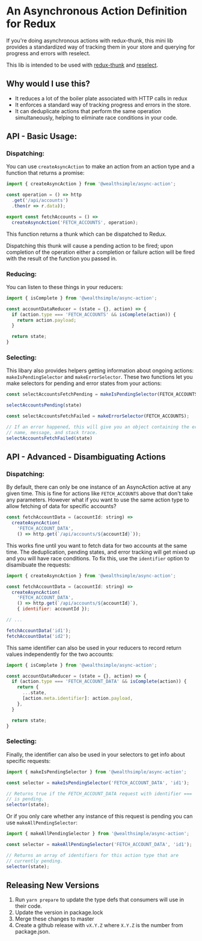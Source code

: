 # An Asynchronous Action Definition for Redux

If you're doing asynchronous actions with redux-thunk, this mini lib provides a standardized way of tracking them in your store and querying for progress and errors with reselect.

This lib is intended to be used with [redux-thunk](https://github.com/gaearon/redux-thunk) and [reselect](https://github.com/reactjs/reselect).

## Why would I use this?

* It reduces a lot of the boiler plate associated with HTTP calls in redux
* It enforces a standard way of tracking progress and errors in the store.
* It can deduplicate actions that perform the same operation simultaneously,
helping to eliminate race conditions in your code.

## API - Basic Usage:

### Dispatching:

You can use `createAsyncAction` to make an action from an action type and a function that returns a promise:

```js
import { createAsyncAction } from '@wealthsimple/async-action';

const operation = () => http
  .get('/api/accounts')
  .then(r => r.data));

export const fetchAccounts = () =>
  createAsyncAction('FETCH_ACCOUNTS', operation);
```

This function returns a thunk which can be dispatched to Redux.

Dispatching this thunk will cause a pending action to be fired; upon completion of the operation either a completion or failure action will be fired with the result of the function you passed in.

### Reducing:

You can listen to these things in your reducers:

```js
import { isComplete } from '@wealthsimple/async-action';

const accountDataReducer = (state = {}, action) => {
  if (action.type === 'FETCH_ACCOUNTS' && isComplete(action)) {
    return action.payload;
  }

  return state;
}
```

### Selecting:

This libary also provides helpers getting information about ongoing actions: `makeIsPendingSelector` and `makeErrorSelector`. These two functions let you make selectors for pending and error states from your actions:

```js
const selectAccountsFetchPending = makeIsPendingSelector(FETCH_ACCOUNTS);

selectAccountsPending(state)
```

```js
const selectAccountsFetchFailed = makeErrorSelector(FETCH_ACCOUNTS);

// If an error happened, this will give you an object containing the error's
// name, message, and stack trace.
selectAccountsFetchFailed(state)
```

## API - Advanced - Disambiguating Actions

### Dispatching:

By default, there can only be one instance of an AsyncAction active at any given time. This is fine for actions like `FETCH_ACCOUNTS` above that don't take any parameters. However what if you want to use the same action type to allow fetching of data for specific accounts?

```js
const fetchAccountData = (accountId: string) =>
  createAsyncAction(
    'FETCH_ACCOUNT_DATA',
    () => http.get(`/api/accounts/${accountId}`));
```

This works fine until you want to fetch data for two accounts at the same time. The deduplication, pending states, and error tracking will get mixed up and you will have race conditions. To fix this, use the `identifier` option to disamibuate the requests:

```js
import { createAsyncAction } from '@wealthsimple/async-action';

const fetchAccountData = (accountId: string) =>
  createAsyncAction(
    'FETCH_ACCOUNT_DATA',
    () => http.get(`/api/accounts/${accountId}`),
    { identifier: accountId });

// ...

fetchAccountData('id1');
fetchAccountData('id2');
```

This same identifier can also be used in your reducers to record return values independently for the two accounts:

```js
import { isComplete } from '@wealthsimple/async-action';

const accountDataReducer = (state = {}, action) => {
  if (action.type === 'FETCH_ACCOUNT_DATA' && isComplete(action)) {
    return {
      ...state,
      [action.meta.identifier]: action.payload,
    },
  }

  return state;
}
```

### Selecting:

Finally, the identifier can also be used in your selectors to get info about specific requests:

```js
import { makeIsPendingSelector } from '@wealthsimple/async-action';

const selector = makeIsPendingSelector('FETCH_ACCOUNT_DATA', 'id1');

// Returns true if the FETCH_ACCOUNT_DATA request with identifier === 'id1'
// is pending.
selector(state);
```

Or if you only care whether any instance of this request is pending you can use `makeAllPendingSelector`:

```js
import { makeAllPendingSelector } from '@wealthsimple/async-action';

const selector = makeAllPendingSelector('FETCH_ACCOUNT_DATA', 'id1');

// Returns an array of identifiers for this action type that are
// currently pending.
selector(state);
```

## Releasing New Versions

1) Run `yarn prepare` to update the type defs that consumers will use in their code.
2) Update the version in package.lock
3) Merge these changes to master
4) Create a github release with `vX.Y.Z` where `X.Y.Z` is the number from package.json.